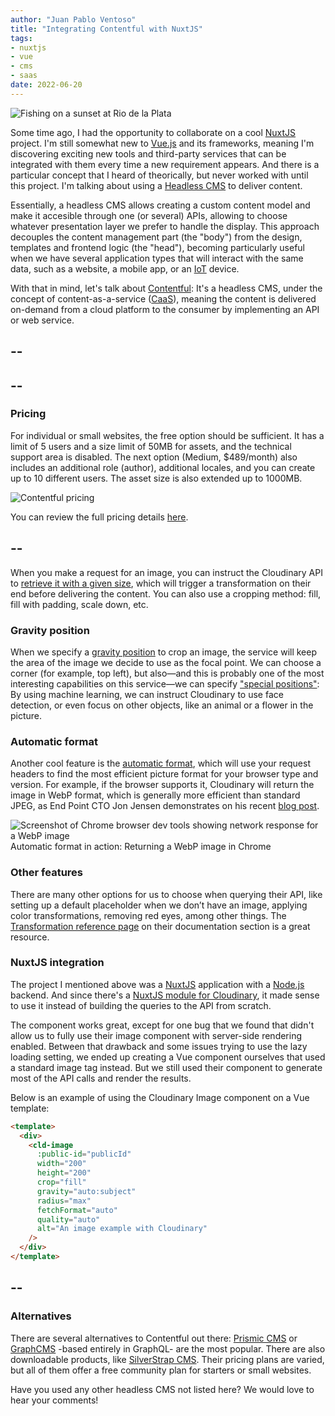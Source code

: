 ```yaml
---
author: "Juan Pablo Ventoso"
title: "Integrating Contentful with NuxtJS"
tags:
- nuxtjs
- vue
- cms
- saas
date: 2022-06-20
---
```


![Fishing on a sunset at Rio de la Plata](/blog/2022/06/integrating-contentful-with-nuxt/fishing-rio-de-la-plata-sunset.jpg)

<!-- Photo by Juan Pablo Ventoso -->

Some time ago, I had the opportunity to collaborate on a cool [NuxtJS](https://nuxtjs.org/) project. I'm still somewhat new to [Vue.js](https://vuejs.org/) and its frameworks, meaning I'm discovering exciting new tools and third-party services that can be integrated with them every time a new requirement appears. And there is a particular concept that I heard of theorically, but never worked with until this project. I'm talking about using a [Headless CMS](https://en.wikipedia.org/wiki/Headless_content_management_system) to deliver content.

Essentially, a headless CMS allows creating a custom content model and make it accesible through one (or several) APIs, allowing to choose whatever presentation layer we prefer to handle the display. This approach decouples the content management part (the "body") from the design, templates and frontend logic (the "head"), becoming particularly useful when we have several application types that will interact with the same data, such as a website, a mobile app, or an [IoT](https://en.wikipedia.org/wiki/Internet_of_things) device.

With that in mind, let's talk about [Contentful](https://www.contentful.com/): It's a headless CMS, under the concept of content-as-a-service ([CaaS](https://www.contentful.com/r/knowledgebase/content-as-a-service/)), meaning the content is delivered on-demand from a cloud platform to the consumer by implementing an API or web service.

--
--

--
--

### Pricing

For individual or small websites, the free option should be sufficient. It has a limit of 5 users and a size limit of 50MB for assets, and the technical support area is disabled. The next option (Medium, $489/month) also includes an additional role (author), additional locales, and you can create up to 10 different users. The asset size is also extended up to 1000MB.

![Contentful pricing](/blog/2022/06/integrating-contentful-with-nuxt/contentful-pricing.jpg)

You can review the full pricing details [here](https://www.contentful.com/pricing/).

--
--


When you make a request for an image, you can instruct the Cloudinary API to [retrieve it with a given size](https://cloudinary.com/documentation/resizing_and_cropping), which will trigger a transformation on their end before delivering the content. You can also use a cropping method: fill, fill with padding, scale down, etc.

### Gravity position

When we specify a [gravity position](https://cloudinary.com/documentation/resizing_and_cropping#control_gravity) to crop an image, the service will keep the area of the image we decide to use as the focal point. We can choose a corner (for example, top left), but also—and this is probably one of the most interesting capabilities on this service—we can specify ["special positions"](https://cloudinary.com/documentation/transformation_reference#g_special_position): By using machine learning, we can instruct Cloudinary to use face detection, or even focus on other objects, like an animal or a flower in the picture.

### Automatic format

Another cool feature is the [automatic format](https://cloudinary.com/documentation/transformation_reference#f_auto), which will use your request headers to find the most efficient picture format for your browser type and version. For example, if the browser supports it, Cloudinary will return the image in WebP format, which is generally more efficient than standard JPEG, as End Point CTO Jon Jensen demonstrates on his recent [blog post](https://www.endpointdev.com/blog/2022/02/webp-heif-avif-jpegxl/).

![Screenshot of Chrome browser dev tools showing network response for a WebP image](/blog/2022/03/optimizing-image-delivery-with-cloudinary/image-response.jpg)<br>
Automatic format in action: Returning a WebP image in Chrome

### Other features

There are many other options for us to choose when querying their API, like setting up a default placeholder when we don’t have an image, applying color transformations, removing red eyes, among other things. The [Transformation reference page](https://cloudinary.com/documentation/transformation_reference) on their documentation section is a great resource.

### NuxtJS integration

The project I mentioned above was a [NuxtJS](https://nuxtjs.org/) application with a [Node.js](https://nodejs.org/) backend. And since there's a [NuxtJS module for Cloudinary](https://cloudinary.nuxtjs.org/), it made sense to use it instead of building the queries to the API from scratch.

The component works great, except for one bug that we found that didn't allow us to fully use their image component with server-side rendering enabled. Between that drawback and some issues trying to use the lazy loading setting, we ended up creating a Vue component ourselves that used a standard image tag instead. But we still used their component to generate most of the API calls and render the results.

Below is an example of using the Cloudinary Image component on a Vue template:

```html
<template>
  <div>
    <cld-image
      :public-id="publicId"
      width="200"
      height="200"
      crop="fill"
      gravity="auto:subject"
      radius="max"
      fetchFormat="auto"
      quality="auto"
      alt="An image example with Cloudinary"
    />
  </div>
</template>
```


--
--

### Alternatives

There are several alternatives to Contentful out there: [Prismic CMS](https://prismic.io/) or [GraphCMS](https://graphcms.com/) -based entirely in GraphQL- are the most popular. There are also downloadable products, like [SilverStrap CMS](https://www.silverstripe.org/). Their pricing plans are varied, but all of them offer a free community plan for starters or small websites.

Have you used any other headless CMS not listed here? We would love to hear your comments!